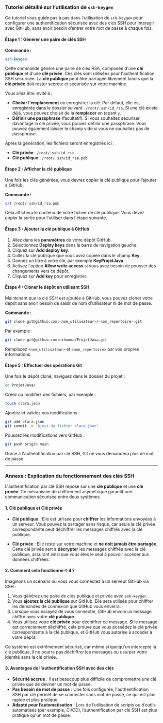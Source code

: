 ### Tutoriel détaillé sur l’utilisation de `ssh-keygen`

Ce tutoriel vous guide pas à pas dans l'utilisation de `ssh-keygen` pour configurer une authentification sécurisée avec des clés SSH pour interagir avec GitHub, sans avoir besoin d’entrer votre mot de passe à chaque fois.

#### Étape 1 : Générer une paire de clés SSH

**Commande :**
```bash
ssh-keygen
```
Cette commande génère une paire de clés RSA, composée d'une **clé publique** et d'une **clé privée**. Ces clés sont utilisées pour l'authentification SSH sécurisée. La **clé publique** peut être partagée librement tandis que la **clé privée** doit rester secrète et sécurisée sur votre machine.

Vous allez être invité à :
- **Choisir l'emplacement** où enregistrer la clé. Par défaut, elle est enregistrée dans le dossier suivant : `/root/.ssh/id_rsa`. Si une clé existe déjà, vous pouvez choisir de la **remplacer** en tapant `y`.
- **Définir une passphrase** (facultatif). Si vous souhaitez sécuriser davantage la clé privée, vous pouvez définir une passphrase. Vous pouvez également laisser le champ vide si vous ne souhaitez pas de passphrase.

Après la génération, les fichiers seront enregistrés ici :
- **Clé privée** : `/root/.ssh/id_rsa`
- **Clé publique** : `/root/.ssh/id_rsa.pub`

#### Étape 2 : Afficher la clé publique

Une fois les clés générées, vous devrez copier la clé publique pour l’ajouter à GitHub.

**Commande :**
```bash
cat /root/.ssh/id_rsa.pub
```
Cela affichera le contenu de votre fichier de clé publique. Vous devez copier la sortie pour l'utiliser dans l'étape suivante.

#### Étape 3 : Ajouter la clé publique à GitHub

1. Allez dans les **paramètres** de votre dépôt GitHub.
2. Sélectionnez **Deploy keys** dans la barre de navigation gauche.
3. Cliquez sur **Add deploy key**.
4. Collez la clé publique que vous avez copiée dans le champ **Key**.
5. Donnez un titre à votre clé, par exemple **KeyProjetJava**.
6. Activez l'option **Allow write access** si vous avez besoin de pousser des changements vers ce dépôt.
7. Cliquez sur **Add key** pour enregistrer.

#### Étape 4 : Cloner le dépôt en utilisant SSH

Maintenant que la clé SSH est ajoutée à GitHub, vous pouvez cloner votre dépôt sans avoir besoin de saisir de nom d'utilisateur ni de mot de passe.

**Commande :**
```bash
git clone git@github.com:<nom_utilisateur>/<nom_repertoire>.git
```
Par exemple :
```bash
git clone git@github.com:hrhouma/ProjetJava.git
```
Remplacez `<nom_utilisateur>` et `<nom_repertoire>` par vos propres informations.

#### Étape 5 : Effectuer des opérations Git

Une fois le dépôt cloné, naviguez dans le dossier du projet :
```bash
cd ProjetJava/
```

Créez ou modifiez des fichiers, par exemple :
```bash
touch clara.json
```

Ajoutez et validez vos modifications :
```bash
git add clara.json
git commit -m "Ajout du fichier clara.json"
```

Poussez les modifications vers GitHub :
```bash
git push origin main
```
Grâce à l'authentification par clé SSH, Git ne vous demandera plus de mot de passe.

---

### Annexe : Explication du fonctionnement des clés SSH

L'authentification par clé SSH repose sur une **clé publique** et une **clé privée**. Ce mécanisme de chiffrement asymétrique garantit une communication sécurisée entre deux systèmes.

#### 1. **Clé publique** et **Clé privée**

- **Clé publique** : Elle est utilisée pour **chiffrer** les informations envoyées à un serveur. Vous pouvez la partager sans risque, car seule la clé privée correspondante peut déchiffrer les messages chiffrés avec la clé publique.
  
- **Clé privée** : Elle reste sur votre machine et **ne doit jamais être partagée**. Cette clé privée sert à **décrypter** les messages chiffrés avec la clé publique, assurant ainsi que vous êtes le seul à pouvoir accéder aux données chiffrées.

#### 2. **Comment cela fonctionne-t-il ?**

Imaginons un scénario où vous vous connectez à un serveur GitHub via SSH :

1. Vous générez une paire de clés publique et privée avec `ssh-keygen`.
2. Vous **ajoutez la clé publique** sur GitHub. Elle sera utilisée pour chiffrer les demandes de connexion que GitHub vous enverra.
3. Lorsque vous essayez de vous connecter, GitHub envoie un message chiffré avec votre **clé publique**.
4. Vous utilisez votre **clé privée** pour déchiffrer ce message. Si le message est correctement déchiffré, cela prouve que vous possédez la clé privée correspondante à la clé publique, et GitHub vous autorise à accéder à votre dépôt.

Ce système est extrêmement sécurisé, car même si quelqu'un intercepte la clé publique, il ne pourra pas déchiffrer les messages ou usurper votre identité sans la clé privée.

#### 3. **Avantages de l'authentification SSH avec des clés**

- **Sécurité accrue** : Il est beaucoup plus difficile de compromettre une clé privée que de deviner un mot de passe.
- **Pas besoin de mot de passe** : Une fois configurée, l'authentification SSH par clé permet de se connecter sans mot de passe, ce qui est plus rapide et plus pratique.
- **Adapté pour l’automatisation** : Lors de l’utilisation de scripts ou d’outils automatisés (par exemple, CI/CD), l’authentification par clé SSH est plus pratique qu'un mot de passe.

